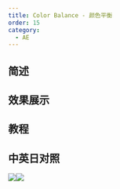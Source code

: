 ```yaml
---
title: Color Balance - 颜色平衡
order: 15
category:
  - AE
---
```


## 简述

## 效果展示

## 教程

## 中英日对照

![](https://mir.yuelili.com/wp-content/uploads/user/AE/effects/AE-Effects-Color-Color_Balance.png)![](https://mir.yuelili.com/wp-content/uploads/user/AE/effects/AE-Effects-Color-Color_Balance_cn.png)
